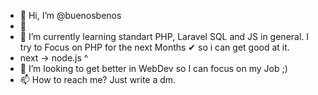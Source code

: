 - 👋 Hi, I’m @buenosbenos
- 👀 
- 🌱 I’m currently learning standart PHP, Laravel SQL and JS in general. I try to Focus on PHP for the next Months &#10004; so i can get good at it.
- next -> node.js 
^
- 💞️ I’m looking to get better in WebDev so I can focus on my Job ;)
- 📫 How to reach me? Just write a dm. 

<!---
buenosbenos/buenosbenos is a ✨ special ✨ repository because its `README.md` (this file) appears on your GitHub profile.
You can click the Preview link to take a look at your changes.
--->
